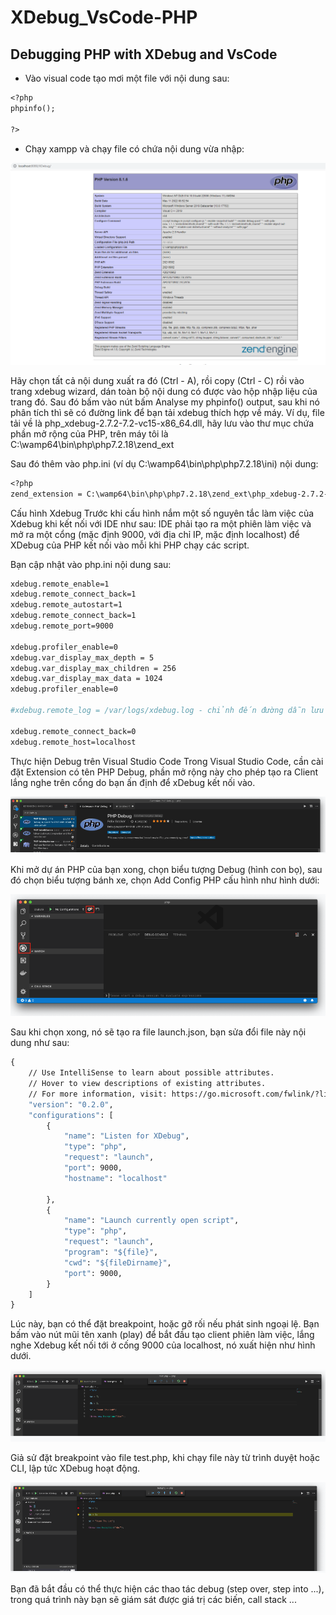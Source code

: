 # XDebug_VsCode-PHP
## Debugging PHP with XDebug and VsCode

- Vào visual code tạo mơi một file với nội dung sau:
```Dockerfile
<?php 
phpinfo();

?>
```

- Chạy xampp và chạy file có chứa nội dung vừa nhập: 

![Container](a.png)

Hãy chọn tất cả nội dung xuất ra đó (Ctrl - A), rồi copy (Ctrl - C) rồi vào trang xdebug wizard, dán toàn bộ nội dung có được vào hộp nhập liệu của trang đó. Sau đó bấm vào nút bấm Analyse my phpinfo() output, sau khi nó phân tích thì sẽ có đường link để bạn tải xdebug thích hợp về máy. Ví dụ, file tải về là php_xdebug-2.7.2-7.2-vc15-x86_64.dll, hãy lưu vào thư mục chứa phần mở rộng của PHP, trên máy tôi là C:\wamp64\bin\php\php7.2.18\zend_ext

Sau đó thêm vào php.ini (ví dụ C:\wamp64\bin\php\php7.2.18\ini) nội dung:

```Dockerfile
<?php 
zend_extension = C:\wamp64\bin\php\php7.2.18\zend_ext\php_xdebug-2.7.2-7.2-vc15-x86_64.dll
```

Cấu hình Xdebug
Trước khi cấu hình nắm một số nguyên tắc làm việc của Xdebug khi kết nối với IDE như sau: IDE phải tạo ra một phiên làm việc và mở ra một cổng (mặc định 9000, với địa chỉ IP, mặc định localhost) để XDebug của PHP kết nối vào mỗi khi PHP chạy các script.

Bạn cập nhật vào php.ini nội dung sau:

```Dockerfile
xdebug.remote_enable=1
xdebug.remote_connect_back=1
xdebug.remote_autostart=1
xdebug.remote_connect_back=1
xdebug.remote_port=9000

xdebug.profiler_enable=0
xdebug.var_display_max_depth = 5
xdebug.var_display_max_children = 256
xdebug.var_display_max_data = 1024
xdebug.profiler_enable=0

#xdebug.remote_log = /var/logs/xdebug.log - chỉnh đến đường dẫn lưu log

xdebug.remote_connect_back=0
xdebug.remote_host=localhost
```
Thực hiện Debug trên Visual Studio Code
Trong Visual Studio Code, cần cài đặt Extension có tên PHP Debug, phần mở rộng này cho phép tạo ra Client lắng nghe trên cổng do bạn ấn định để xDebug kết nối vào.

![Container](a1.png)

Khi mở dự án PHP của bạn xong, chọn biểu tượng Debug (hình con bọ), sau đó chọn biểu tượng bánh xe, chọn Add Config PHP cấu hình như hình dưới:

![Container](a2.png)

Sau khi chọn xong, nó sẽ tạo ra file launch.json, bạn sửa đổi file này nội dung như sau:

```Dockerfile
{
    // Use IntelliSense to learn about possible attributes.
    // Hover to view descriptions of existing attributes.
    // For more information, visit: https://go.microsoft.com/fwlink/?linkid=830387
    "version": "0.2.0",
    "configurations": [
        {
            "name": "Listen for XDebug",
            "type": "php",
            "request": "launch",
            "port": 9000,
            "hostname": "localhost"

        },
        {
            "name": "Launch currently open script",
            "type": "php",
            "request": "launch",
            "program": "${file}",
            "cwd": "${fileDirname}",
            "port": 9000,
        }
    ]
}
```
Lúc này, bạn có thể đặt breakpoint, hoặc gỡ rối nếu phát sinh ngoại lệ. Bạn bấm vào nút mũi tên xanh (play) để bắt đầu tạo client phiên làm việc, lắng nghe Xdebug kết nối tới ở cống 9000 của localhost, nó xuất hiện như hình dưới.

![Container](a3.png)

Giả sử đặt breakpoint vào file test.php, khi chạy file này từ trình duyệt hoặc CLI, lập tức XDebug hoạt động.

![Container](a4.png)


Bạn đã bắt đầu có thể thực hiện các thao tác debug (step over, step into ...), trong quá trình này bạn sẽ giám sát được giá trị các biến, call stack ...
